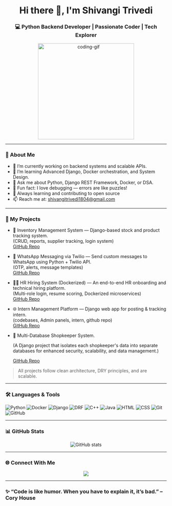 
<h1 align="center">Hi there 👋, I'm Shivangi Trivedi</h1>
<h3 align="center">💻 Python Backend Developer | Passionate Coder | Tech Explorer</h3>

<p align="center">
  <img src="https://media.giphy.com/media/qgQUggAC3Pfv687qPC/giphy.gif" width="300" alt="coding-gif" />
</p>

---

### 🚀 About Me

- 🔭 I’m currently working on backend systems and scalable APIs.
- 🌱 I’m learning Advanced Django, Docker orchestration, and System Design.
- 💬 Ask me about Python, Django REST Framework, Docker, or DSA.
- 🧠 Fun fact: I love debugging — errors are like puzzles!
- 🎯 Always learning and contributing to open source
- 📫 Reach me at: shivangitrivedi1804@gmail.com

---

### 🧪 My Projects

- 🛒 Inventory Management System — Django-based stock and product tracking system.  
  (CRUD, reports, supplier tracking, login system)  
    [GitHub Repo](https://github.com/shivi-t04/inventory_managemt_project.git)

- 💬 WhatsApp Messaging via Twilio — Send custom messages to WhatsApp using Python + Twilio API.  
  (OTP, alerts, message templates)  
  [GitHub Repo](https://github.com/shivi-t04/inventory_managemt_project.git)

- 🧑‍💼 HR Hiring System (Dockerized) — An end-to-end HR onboarding and technical hiring platform.  
  (Multi-role login, resume scoring, Dockerized microservices)  
  [GitHub Repo](https://github.com/shivi-t04/inventory_managemt_project.git)

- 🌐 Intern Management Platform — Django web app for posting & tracking intern.  
  (codebases, Admin panels, intern, github repo)  
  [GitHub Repo](https://github.com/shivi-t04/cow.git)

- 🏪 Multi-Database Shopkeeper System.
  
   (A Django project that isolates each shopkeeper's data into separate databases for enhanced security, scalability, and data management.)
  
   [GitHub Repo](https://github.com/shivi-t04/multi_database.git)

> All projects follow clean architecture, DRY principles, and are scalable.

---
### 🛠 Languages & Tools

![Python](https://img.shields.io/badge/-Python-3776AB?logo=python&logoColor=white&style=flat)
![Docker](https://img.shields.io/badge/-Docker-2496ED?logo=docker&logoColor=white&style=flat)
![Django](https://img.shields.io/badge/-Django-092E20?logo=django&logoColor=white&style=flat)
![DRF](https://img.shields.io/badge/-DRF-red?style=flat&logo=django)
![C++](https://img.shields.io/badge/-C++-00599C?logo=c%2B%2B&logoColor=white&style=flat)
![Java](https://img.shields.io/badge/-Java-007396?logo=java&logoColor=white&style=flat)
![HTML](https://img.shields.io/badge/-HTML5-E34F26?logo=html5&logoColor=white&style=flat)
![CSS](https://img.shields.io/badge/-CSS3-1572B6?logo=css3&logoColor=white&style=flat)
![Git](https://img.shields.io/badge/-Git-F05032?logo=git&logoColor=white&style=flat)
![GitHub](https://img.shields.io/badge/-GitHub-181717?logo=github&logoColor=white&style=flat)

---

### 📊 GitHub Stats

<p align="center">
  <img src="https://github-readme-stats.vercel.app/api?username=shivi-t04&show_icons=true&theme=radical" alt="GitHub stats" />
  <br/>
</p>

---

### 🌐 Connect With Me
<p align="center">
  <a href="mailto:shivangitrivedi1804@gmail.com"><img src="https://img.shields.io/badge/-Gmail-D14836?style=for-the-badge&logo=gmail&logoColor=white"></a>
</p>

---

### ✨ “Code is like humor. When you have to explain it, it’s bad.” – Cory House  
```
